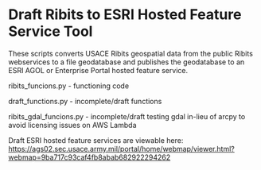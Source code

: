 # Draft Ribits to ESRI Hosted Feature Service Tool
These scripts converts USACE Ribits geospatial data from the public Ribits webservices to a file geodatabase and publishes the geodatabase to an ESRI AGOL or Enterprise Portal hosted feature service.

ribits_funcions.py - functioning code

draft_functions.py - incomplete/draft functions

ribits_gdal_funcions.py - incomplete/draft testing gdal in-lieu of arcpy to avoid licensing issues on AWS Lambda

Draft ESRI hosted feature services are viewable here: https://ags02.sec.usace.army.mil/portal/home/webmap/viewer.html?webmap=9ba717c93caf4fb8abab682922294262
